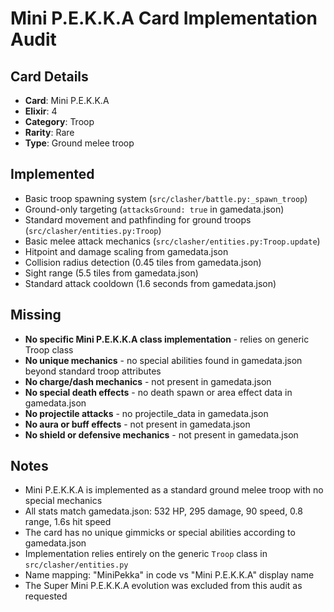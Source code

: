 # Mini P.E.K.K.A Card Implementation Audit

## Card Details
- **Card**: Mini P.E.K.K.A
- **Elixir**: 4
- **Category**: Troop
- **Rarity**: Rare
- **Type**: Ground melee troop

## Implemented
- Basic troop spawning system (`src/clasher/battle.py:_spawn_troop`)
- Ground-only targeting (`attacksGround: true` in gamedata.json)
- Standard movement and pathfinding for ground troops (`src/clasher/entities.py:Troop`)
- Basic melee attack mechanics (`src/clasher/entities.py:Troop.update`)
- Hitpoint and damage scaling from gamedata.json
- Collision radius detection (0.45 tiles from gamedata.json)
- Sight range (5.5 tiles from gamedata.json)
- Standard attack cooldown (1.6 seconds from gamedata.json)

## Missing
- **No specific Mini P.E.K.K.A class implementation** - relies on generic Troop class
- **No unique mechanics** - no special abilities found in gamedata.json beyond standard troop attributes
- **No charge/dash mechanics** - not present in gamedata.json
- **No special death effects** - no death spawn or area effect data in gamedata.json
- **No projectile attacks** - no projectile_data in gamedata.json
- **No aura or buff effects** - not present in gamedata.json
- **No shield or defensive mechanics** - not present in gamedata.json

## Notes
- Mini P.E.K.K.A is implemented as a standard ground melee troop with no special mechanics
- All stats match gamedata.json: 532 HP, 295 damage, 90 speed, 0.8 range, 1.6s hit speed
- The card has no unique gimmicks or special abilities according to gamedata.json
- Implementation relies entirely on the generic `Troop` class in `src/clasher/entities.py`
- Name mapping: "MiniPekka" in code vs "Mini P.E.K.K.A" display name
- The Super Mini P.E.K.K.A evolution was excluded from this audit as requested